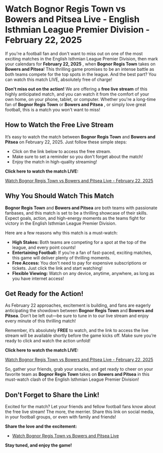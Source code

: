 # Watch Bognor Regis Town vs Bowers and Pitsea Live - English Isthmian League Premier Division - February 22, 2025

If you're a football fan and don't want to miss out on one of the most exciting matches in the English Isthmian League Premier Division, then mark your calendars for **February 22, 2025** , when **Bognor Regis Town** takes on **Bowers and Pitsea**! This thrilling game promises to be an intense battle as both teams compete for the top spots in the league. And the best part? You can watch this match LIVE, absolutely free of charge!

**Don't miss out on the action!** We are offering a **free live stream** of this highly anticipated match, and you can watch it from the comfort of your own home, on your phone, tablet, or computer. Whether you're a long-time fan of **Bognor Regis Town** or **Bowers and Pitsea** , or simply love great football, this is a match you won't want to miss!

## How to Watch the Free Live Stream

It’s easy to watch the match between **Bognor Regis Town** and **Bowers and Pitsea** on February 22, 2025. Just follow these simple steps:

- Click on the link below to access the free stream.
- Make sure to set a reminder so you don't forget about the match!
- Enjoy the match in high-quality streaming!

**Click here to watch the match LIVE:**

[Watch Bognor Regis Town vs Bowers and Pitsea Live - February 22, 2025](https://tinyurl.com/livestreamfreeo?st=Bognor+Regis+Town+vs+Bowers+and++Pitsea&si=gh)

## Why You Should Watch This Match

**Bognor Regis Town** and **Bowers and Pitsea** are both teams with passionate fanbases, and this match is set to be a thrilling showcase of their skills. Expect goals, action, and high-energy moments as the teams fight for victory in the English Isthmian League Premier Division.

Here are a few reasons why this match is a must-watch:

- **High Stakes:** Both teams are competing for a spot at the top of the league, and every point counts!
- **Entertaining Football:** If you're a fan of fast-paced, exciting matches, this game will deliver plenty of thrilling moments.
- **Free Access:** You don't need to pay for expensive subscriptions or tickets. Just click the link and start watching!
- **Flexible Viewing:** Watch on any device, anytime, anywhere, as long as you have internet access!

## Get Ready for the Action!

As February 22 approaches, excitement is building, and fans are eagerly anticipating the showdown between **Bognor Regis Town** and **Bowers and Pitsea**. Don’t be left out—be sure to tune in to our live stream and enjoy every minute of this thrilling match!

Remember, it’s absolutely **FREE** to watch, and the link to access the live stream will be available shortly before the game kicks off. Make sure you’re ready to click and watch the action unfold!

**Click here to watch the match LIVE:**

[Watch Bognor Regis Town vs Bowers and Pitsea Live - February 22, 2025](https://tinyurl.com/livestreamfreeo?st=Bognor+Regis+Town+vs+Bowers+and++Pitsea&si=gh)

So, gather your friends, grab your snacks, and get ready to cheer on your favorite team as **Bognor Regis Town** takes on **Bowers and Pitsea** in this must-watch clash of the English Isthmian League Premier Division!

## Don't Forget to Share the Link!

Excited for the match? Let your friends and fellow football fans know about the free live stream! The more, the merrier. Share this link on social media, in your football groups, or even with family and friends!

**Share the love and the excitement:**

- [Watch Bognor Regis Town vs Bowers and Pitsea Live](https://tinyurl.com/livestreamfreeo?st=Bognor+Regis+Town+vs+Bowers+and++Pitsea&si=gh)

**Stay tuned, and enjoy the game!**
